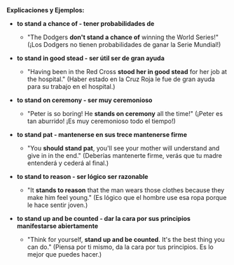 
**Explicaciones y Ejemplos:**

*   **to stand a chance of - tener probabilidades de**
    *   "The Dodgers **don't stand a chance of** winning the World Series!" (¡Los Dodgers no tienen probabilidades de ganar la Serie Mundial!)

*   **to stand in good stead - ser útil   ser de gran ayuda**
    *   "Having been in the Red Cross **stood her in good stead** for her job at the hospital." (Haber estado en la Cruz Roja le fue de gran ayuda para su trabajo en el hospital.)

*   **to stand on ceremony - ser muy ceremonioso**
    *   "Peter is so boring! He **stands on ceremony** all the time!" (¡Peter es tan aburrido! ¡Es muy ceremonioso todo el tiempo!)

*   **to stand pat - mantenerse en sus trece   mantenerse firme**
    *   "You **should stand pat**, you'll see your mother will understand and give in in the end." (Deberías mantenerte firme, verás que tu madre entenderá y cederá al final.)

*   **to stand to reason - ser lógico   ser razonable**
    *   "It **stands to reason** that the man wears those clothes because they make him feel young." (Es lógico que el hombre use esa ropa porque le hace sentir joven.)

*   **to stand up and be counted - dar la cara por sus principios   manifestarse abiertamente**
    *   "Think for yourself, **stand up and be counted**. It's the best thing you can do." (Piensa por ti mismo, da la cara por tus principios. Es lo mejor que puedes hacer.)

